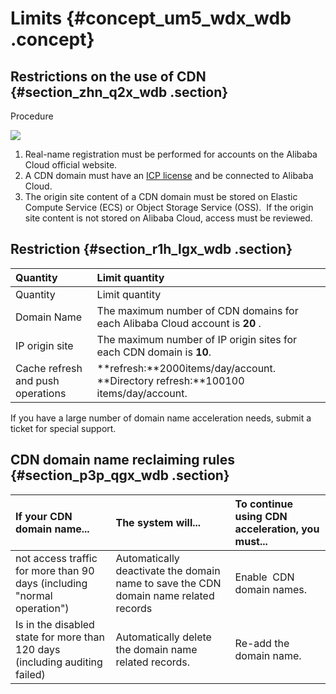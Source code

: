 # Limits {#concept_um5_wdx_wdb .concept}

## Restrictions on the use of CDN {#section_zhn_q2x_wdb .section}

Procedure

![](http://static-aliyun-doc.oss-cn-hangzhou.aliyuncs.com/assets/img/5117/15438273483166_en-US.png)

1.  Real-name registration must be performed for accounts on the Alibaba Cloud official website.
2.  A CDN domain must have an [ICP license](https://beian.aliyun.com/?spm=5176.8142029.388261.3.a0SCC3) and be connected to Alibaba Cloud.
3.  The origin site content of a CDN domain must be stored on Elastic Compute Service \(ECS\) or Object Storage Service \(OSS\).  If the origin site content is not stored on Alibaba Cloud, access must be reviewed.

## Restriction {#section_r1h_lgx_wdb .section}

|Quantity|Limit quantity|
|:-------|:-------------|
|Quantity|Limit quantity|
|Domain Name|The maximum number of CDN domains for each Alibaba Cloud account is **20** . |
|IP origin site|The maximum number of IP origin sites for each CDN domain is **10**.|
|Cache refresh and push operations|**refresh:**2000items/day/account. **Directory refresh:**100100 items/day/account.|

If you have a large number of domain name acceleration needs, submit a ticket for special support.

## CDN domain name reclaiming rules {#section_p3p_qgx_wdb .section}

|If your CDN domain name...|The system will...|To continue using CDN acceleration, you must...|
|:-------------------------|:-----------------|:----------------------------------------------|
|not access traffic for more than 90 days \(including "normal operation"\)|Automatically deactivate the domain name to save the CDN domain name related records|Enable  CDN domain names.|
|Is in the disabled state for more than 120 days \(including auditing failed\)|Automatically delete the domain name related records.|Re-add the domain name.|

